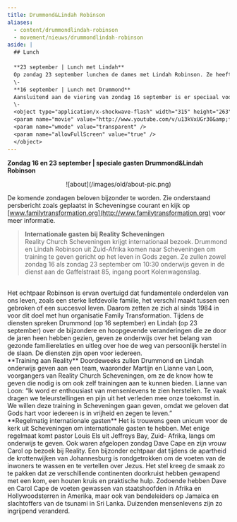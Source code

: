 ```yaml
---
title: Drummond&Lindah Robinson
aliases:
  - content/drummondlindah-robinson
  - movement/nieuws/drummondlindah-robinson
aside: |
  ## Lunch
  
  **23 september | Lunch met Lindah**  
  Op zondag 23 september lunchen de dames met Lindah Robinson. Ze heeft een specifieke boodschap voor vrouwen. Wereldwijd geeft ze ook een cursus voor vrouwen: Women of Peace.  
  \-  
  **16 september | Lunch met Drummond**  
  Aansluitend aan de viering van zondag 16 september is er speciaal voor de mannen een lunch met Drummond Robinson. Drummond heeft veel te vertellen dat mannen aangaat. Hij heeft ook een boek geschreven: Men of Honour.  
  \-
  <object type="application/x-shockwave-flash" width="315" height="263" data="http://www.youtube.com/v/u13kVxUGr30&amp;fs=1">
  <param name="movie" value="http://www.youtube.com/v/u13kVxUGr30&amp;fs=1" />
  <param name="wmode" value="transparent" />
  <param name="allowFullScreen" value="true" />
  </object>  
---
```


**Zondag 16 en 23 september | speciale gasten Drummond&Lindah Robinson**

<center>
![about](/images/old/about-pic.png)
</center>

De komende zondagen beloven bijzonder te worden. 
Zie onderstaand persbericht zoals geplaatst in Scheveningse courant 
en kijk op [www.familytransformation.org](http://www.familytransformation.org) voor meer informatie.

> **Internationale gasten bij Reality Scheveningen**  
  Reality Church Scheveningen krijgt internationaal bezoek. Drummond en Lindah Robinson uit Zuid-Afrika komen naar Scheveningen om training te geven gericht op het leven in Gods zegen. Ze zullen zowel zondag 16 als zondag 23 september om 10:30 onderwijs geven in de dienst aan de Gaffelstraat 85, ingang poort Kolenwagenslag.  
  <br>
  Het echtpaar Robinson is ervan overtuigd dat fundamentele onderdelen van ons leven, zoals een sterke liefdevolle familie, het verschil maakt tussen een gebroken of een succesvol leven. Daarom zetten ze zich al sinds 1984 in voor dit doel met hun organisatie Family Transformation. Tijdens de diensten spreken Drummond (op 16 september) en Lindah (op 23 september) over de bijzondere en hoopgevende veranderingen die ze door de jaren heen hebben gezien, geven ze onderwijs over het belang van gezonde familierelaties en uitleg over hoe de weg van persoonlijk herstel in de slaan. De diensten zijn open voor iedereen.  
  <br>
  **Training aan Reality**  
  Doordeweeks zullen Drummond en Lindah onderwijs geven aan een team, waaronder Martijn en Lianne van Loon, voorgangers van Reality Church Scheveningen, om ze de know how te geven die nodig is om ook zelf trainingen aan te kunnen bieden. Lianne van Loon: “Ik word er enthousiast van mensenlevens te zien herstellen. Te vaak dragen we teleurstellingen en pijn uit het verleden mee onze toekomst in. We willen deze training in Scheveningen gaan geven, omdat we geloven dat Gods hart voor iedereen is in vrijheid en zegen te leven.”  
  <br>
  **Regelmatig internationale gasten**  
  Het is trouwens geen unicum voor de kerk uit Scheveningen om internationale gasten te hebben. Met enige regelmaat komt pastor Louis Els uit Jeffreys Bay, Zuid- Afrika, langs om onderwijs te geven. Ook waren afgelopen zondag Dave Cape en zijn vrouw Carol op bezoek bij Reality. Een bijzonder echtpaar dat tijdens de apartheid de krottenwijken van Johannesburg is rondgetrokken om de voeten van de inwoners te wassen en te vertellen over Jezus. Het stel kreeg de smaak zo te pakken dat ze verschillende continenten doorkruist hebben gewapend met een kom, een houten kruis en praktische hulp. Zodoende hebben Dave en Carol Cape de voeten gewassen van staatshoofden in Afrika en Hollywoodsterren in Amerika, maar ook van bendeleiders op Jamaica en slachtoffers van de tsunami in Sri Lanka. Duizenden mensenlevens zijn zo ingrijpend veranderd.
